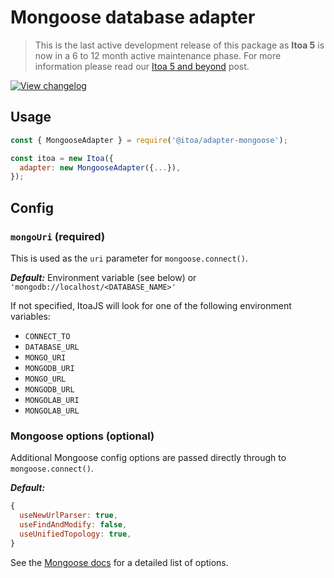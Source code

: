 <!--[meta]
section: api
subSection: database-adapters
title: Mongoose adapter
[meta]-->

# Mongoose database adapter

> This is the last active development release of this package as **Itoa 5** is now in a 6 to 12 month active maintenance phase. For more information please read our [Itoa 5 and beyond](https://github.com/itoa-vn/itoaissues/21) post.

[![View changelog](https://img.shields.io/badge/changelogs.xyz-Explore%20Changelog-brightgreen)](https://changelogs.xyz/@itoa/adapter-mongoose)

## Usage

```javascript
const { MongooseAdapter } = require('@itoa/adapter-mongoose');

const itoa = new Itoa({
  adapter: new MongooseAdapter({...}),
});
```

## Config

### `mongoUri` (required)

This is used as the `uri` parameter for `mongoose.connect()`.

***Default:*** Environment variable (see below) or `'mongodb://localhost/<DATABASE_NAME>'`

If not specified, ItoaJS will look for one of the following environment variables:

* `CONNECT_TO`
* `DATABASE_URL`
* `MONGO_URI`
* `MONGODB_URI`
* `MONGO_URL`
* `MONGODB_URL`
* `MONGOLAB_URI`
* `MONGOLAB_URL`

### Mongoose options (optional)

Additional Mongoose config options are passed directly through to `mongoose.connect()`.

***Default:***

```javascript
{
  useNewUrlParser: true,
  useFindAndModify: false,
  useUnifiedTopology: true,
}
```

See the [Mongoose docs](https://mongoosejs.com/docs/api.html#mongoose_Mongoose-connect) for a detailed list of options.
